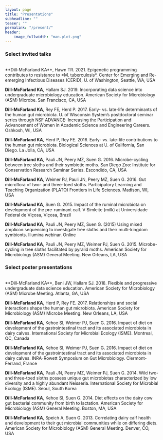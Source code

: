 ```yaml
---
layout: page
title: "Presentations"
subheadline: ""
teaser: ""
permalink: "/present/"
header:
    image_fullwidth: "man.plot.png"
---
```


### Select invited talks
<br>
**Dill-McFarland KA**, Hawn TR. 2021. Epigenetic programming contributes to resistance to *M. tuberculosis*. Center for Emerging and Re-emerging Infectious Diseases (CERID), U. of Washington, Seattle, WA, USA

**Dill-McFarland KA**, Hallam SJ. 2019. Incorporating data science into undergraduate microbiology education. American Society for Microbiology (ASM) Microbe. San Francisco, CA, USA

**Dill-McFarland KA**, Rey FE, Herd P. 2017. Early- vs. late-life determinants of the human gut microbiota. U. of Wisconsin System’s postdoctoral seminar series through NSF ADVANCE: Increasing the Participation and Advancement of Women in Academic Science and Engineering Careers. Oshkosh, WI, USA

**Dill-McFarland KA**, Herd P, Rey FE. 2016. Early- vs. late-life contributions to the human gut microbiota. Biological Sciences at U. of California, San Diego. La Jolla, CA, USA 

**Dill-McFarland KA**, Pauli JN, Peery MZ, Suen G. 2016. Microbe-cycling between tree sloths and their symbiotic moths. San Diego Zoo: Institute for Conservation Research Seminar Series. Escondido, CA, USA

**Dill-McFarland KA**, Weimer PJ, Pauli JN, Peery MZ, Suen G. 2016. Gut microflora of two- and three-toed sloths. Participatory Learning and Teaching Organization (PLATO) Frontiers in Life Sciences. Madison, WI, USA

**Dill-McFarland KA**, Suen G. 2015. Impact of the ruminal microbiota on development of the pre-ruminant calf. V Simleite (milk) at Universidade Federal de Viçosa, Viçosa, Brazil

**Dill-McFarland KA**, Pauli JN, Peery MZ, Suen G. (2015) Using mixed amplicon sequencing to investigate tree sloths and their multi-kingdom symbionts. Illumina webinar. Online

**Dill-McFarland KA**, Pauli JN, Peery MZ, Weimer PJ, Suen G. 2015. Microbe-cycling in tree sloths facilitated by pyralid moths. American Society for Microbiology (ASM) General Meeting. New Orleans, LA, USA

### Select poster presentations
<br>
**Dill-McFarland KA**, Beni JW, Hallam SJ. 2018. Flexible and progressive undergraduate data science education. American Society for Microbiology (ASM) Microbe Meeting. Atlanta, GA, USA

**Dill-McFarland KA**, Herd P, Rey FE. 2017. Relationships and social interactions shape the human gut microbiota. American Society for Microbiology (ASM) Microbe Meeting. New Orleans, LA, USA

**Dill-McFarland KA**, Kehoe SI, Weimer PJ, Suen G. 2016. Impact of diet on development of the gastrointestinal tract and its associated microbiota in dairy calves. International Society for Microbial Ecology (ISME). Montreal, QC, Canada

**Dill-McFarland KA**, Kehoe SI, Weimer PJ, Suen G. 2016. Impact of diet on development of the gastrointestinal tract and its associated microbiota in dairy calves. INRA-Rowett Symposium on Gut Microbiology. Clermont-Ferrand, France 

**Dill-McFarland KA**, Pauli JN, Peery MZ, Weimer PJ, Suen G. 2014. Wild two- and three-toed sloths possess unique gut microbiotas characterized by low diversity and a highly abundant Neisseria. International Society for Microbial Ecology (ISME). Seoul, South Korea

**Dill-McFarland KA**, Kehoe SI, Suen G. 2014. Diet effects on the dairy cow gut bacterial community from birth to lactation. American Society for Microbiology (ASM) General Meeting. Boston, MA, USA

**Dill-McFarland KA**, Speich A, Suen G. 2013. Correlating dairy calf health and development to their gut microbial communities while on differing diets. American Society for Microbiology (ASM) General Meeting. Denver, CO, USA